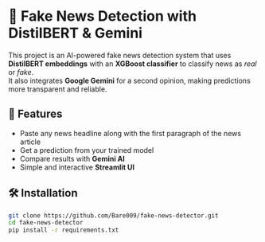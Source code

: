 # 📰 Fake News Detection with DistilBERT & Gemini

This project is an AI-powered fake news detection system that uses **DistilBERT embeddings** with an **XGBoost classifier** to classify news as *real* or *fake*.  
It also integrates **Google Gemini** for a second opinion, making predictions more transparent and reliable.

## 🚀 Features
- Paste any news headline along with the first paragraph of the news article
- Get a prediction from your trained model
- Compare results with **Gemini AI**
- Simple and interactive **Streamlit UI**

## 🛠️ Installation
```bash
git clone https://github.com/Bare009/fake-news-detector.git
cd fake-news-detector
pip install -r requirements.txt
